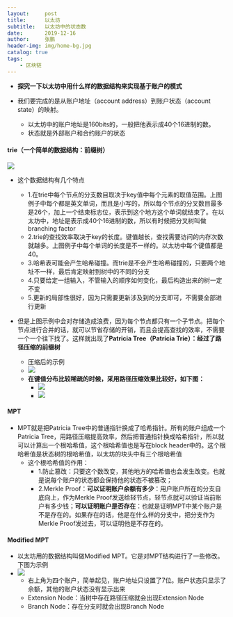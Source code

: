 ```yaml
---
layout:     post 
title:      以太坊
subtitle:   以太坊中的状态数
date:       2019-12-16
author:     张鹏
header-img: img/home-bg.jpg
catalog: true   
tags:                         
    - 区块链
---
```


- **探究一下以太坊中用什么样的数据结构来实现基于账户的模式**

- 我们要完成的是从账户地址（account address）到账户状态（account state）的映射。
   - 以太坊中的账户地址是160bits的，一般把他表示成40个16进制的数。
   - 状态就是外部账户和合约账户的状态

#### trie（一个简单的数据结构：前缀树）

![](https://ftp.bmp.ovh/imgs/2019/12/08bffa69ab85318d.jpg)

- 这个数据结构有几个特点
   - 1.在trie中每个节点的分支数目取决于key值中每个元素的取值范围。上图例子中每个都是英文单词，而且是小写的，所以每个节点的分叉数目最多是26个，加上一个结束标志位，表示到这个地方这个单词就结束了。在以太坊中，地址是表示成40个16进制的数，所以有时候把分叉树叫做branching factor
   - 2.trie的查找效率取决于key的长度。键值越长，查找需要访问的内存次数就越多。上图例子中每个单词的长度是不一样的。以太坊中每个键值都是40。
   - 3.哈希表可能会产生哈希碰撞。而trie是不会产生哈希碰撞的，只要两个地址不一样，最后肯定映射到树中的不同的分支
   - 4.只要给定一组输入，不管输入的顺序如何变化，最后构造出来的树一定不变
   - 5.更新的局部性很好，因为只需要更新涉及到的分支即可，不需要全部进行更新

- 但是上图示例中会对存储造成浪费，因为每个节点都只有一个子节点。把每个节点进行合并的话，就可以节省存储的开销，而且会提高查找的效率，不需要一个一个往下找了。这样就出现了**Patricia Tree（Patricia Trie）：经过了路径压缩的前缀树**
   - 压缩后的示例
   - ![](https://ftp.bmp.ovh/imgs/2019/12/4b63fcd1a8b9c31e.jpg)
   - **在键值分布比较稀疏的时候，采用路径压缩效果比较好，如下图：**
      - ![](https://ftp.bmp.ovh/imgs/2019/12/b3c7401723268625.jpg)
      - ![](https://ftp.bmp.ovh/imgs/2019/12/03e18a8e790fb7c8.jpg)

#### MPT

- MPT就是把Patricia Tree中的普通指针换成了哈希指针。所有的账户组成一个Patricia Tree，用路径压缩提高效率，然后把普通指针换成哈希指针，所以就可以计算出一个根哈希值，这个根哈希值也是写在block header中的。这个根哈希值是状态树的根哈希值，以太坊的块头中有三个根哈希值
   - 这个根哈希值的作用：
      - 1.防止篡改：只要这个数改变，其他地方的哈希值也会发生改变。也就是说每个账户的状态都会保持他的状态不被篡改；
      - 2.Merkle Proof：**可以证明账户余额有多少**：用户账户所在的分支自底向上，作为Merkle Proof发送给轻节点，轻节点就可以验证当前账户有多少钱；**可以证明账户是否存在**：也就是证明MPT中某个账户是不是存在的。如果存在的话，他是在什么样的分支中，把分支作为Merkle Proof发过去，可以证明他是不存在的。

#### Modified MPT

- 以太坊用的数据结构叫做Modified MPT。它是对MPT结构进行了一些修改。下图为示例
- ![](https://ftp.bmp.ovh/imgs/2019/12/35a878a69b2c6420.jpg)
   - 右上角为四个账户，简单起见，账户地址只设置了7位。账户状态只显示了余额，其他的账户状态没有显示出来
   - Extension Node：当树中存在路径压缩就会出现Extension Node
   - Branch Node：存在分支时就会出现Branch Node